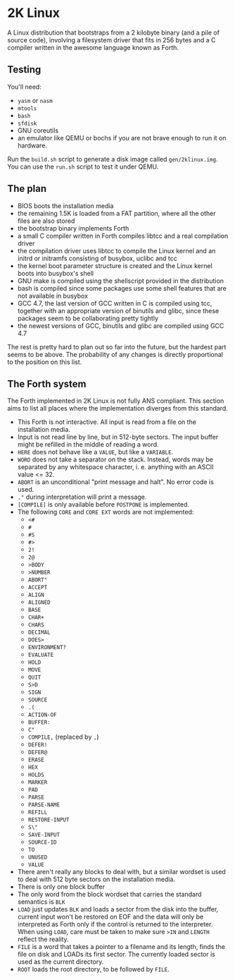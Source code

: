 # 2K Linux

A Linux distribution that bootstraps from a 2 kilobyte binary (and a pile of source code), involving a filesystem driver
that fits in 256 bytes and a C compiler written in the awesome language known as Forth.

## Testing

You'll need:
- `yasm` or `nasm`
- `mtools`
- `bash`
- `sfdisk`
- GNU coreutils
- an emulator like QEMU or bochs if you are not brave enough to run it on hardware.

Run the `build.sh` script to generate a disk image called `gen/2klinux.img`. You can use the `run.sh` script to test it under QEMU.

## The plan

- BIOS boots the installation media
- the remaining 1.5K is loaded from a FAT partition, where all the other files are also stored
- the bootstrap binary implements Forth
- a small C compiler written in Forth compiles libtcc and a real compilation driver
- the compilation driver uses libtcc to compile the Linux kernel and an initrd or initramfs consisting of busybox, uclibc and tcc
- the kernel boot parameter structure is created and the Linux kernel boots into busybox's shell
- GNU make is compiled using the shellscript provided in the distribution
- bash is compiled since some packages use some shell features that are not available in busybox
- GCC 4.7, the last version of GCC written in C is compiled using tcc, together with an appropriate version of binutils and glibc, since these packages seem to be collaborating pretty tightly
- the newest versions of GCC, binutils and glibc are compiled using GCC 4.7

The rest is pretty hard to plan out so far into the future, but the hardest part seems to be above. The probability of any changes is directly proportional to the position on this list.

## The Forth system

The Forth implemented in 2K Linux is not fully ANS compliant. This section aims to list all places where the implementation diverges from this standard.

 - This Forth is not interactive. All input is read from a file on the installation media.
 - Input is not read line by line, but in 512-byte sectors. The input buffer might be refilled in the middle of reading a word.
 - `HERE` does not behave like a `VALUE`, but like a `VARIABLE`.
 - `WORD` does not take a separator on the stack. Instead, words may be separated by any whitespace character, i. e. anything with an ASCII value <= 32.
 - `ABORT` is an unconditional "print message and halt". No error code is used.
 - `."` during interpretation will print a message.
 - `[COMPILE]` is only available before `POSTPONE` is implemented.
 - The following `CORE` and `CORE EXT` words are not implemented:
   - `<#`
   - `#`
   - `#S`
   - `#>`
   - `2!`
   - `2@`
   - `>BODY`
   - `>NUMBER`
   - `ABORT"`
   - `ACCEPT`
   - `ALIGN`
   - `ALIGNED`
   - `BASE`
   - `CHAR+`
   - `CHARS`
   - `DECIMAL`
   - `DOES>`
   - `ENVIRONMENT?`
   - `EVALUATE`
   - `HOLD`
   - `MOVE`
   - `QUIT`
   - `S>D`
   - `SIGN`
   - `SOURCE`
   - `.(`
   - `ACTION-OF`
   - `BUFFER:`
   - `C"`
   - `COMPILE,` (replaced by `,`)
   - `DEFER!`
   - `DEFER@`
   - `ERASE`
   - `HEX`
   - `HOLDS`
   - `MARKER`
   - `PAD`
   - `PARSE`
   - `PARSE-NAME`
   - `REFILL`
   - `RESTORE-INPUT`
   - `S\"`
   - `SAVE-INPUT`
   - `SOURCE-ID`
   - `TO`
   - `UNUSED`
   - `VALUE`
 - There aren't really any blocks to deal with, but a similar wordset is used to deal with 512 byte sectors on the installation media.
 - There is only one block buffer
 - The only word from the block wordset that carries the standard semantics is `BLK`
 - `LOAD` just updates `BLK` and loads a sector from the disk into the buffer, current input won't be restored on EOF and the data will only be interpreted as Forth only if the control is returned to the interpreter. When using `LOAD`, care must be taken to make sure `>IN` and `LENGTH` reflect the reality.
 - `FILE` is a word that takes a pointer to a filename and its length, finds the file on disk and LOADs its first sector. The currently loaded sector is used as the current directory.
 - `ROOT` loads the root directory, to be followed by `FILE`.
